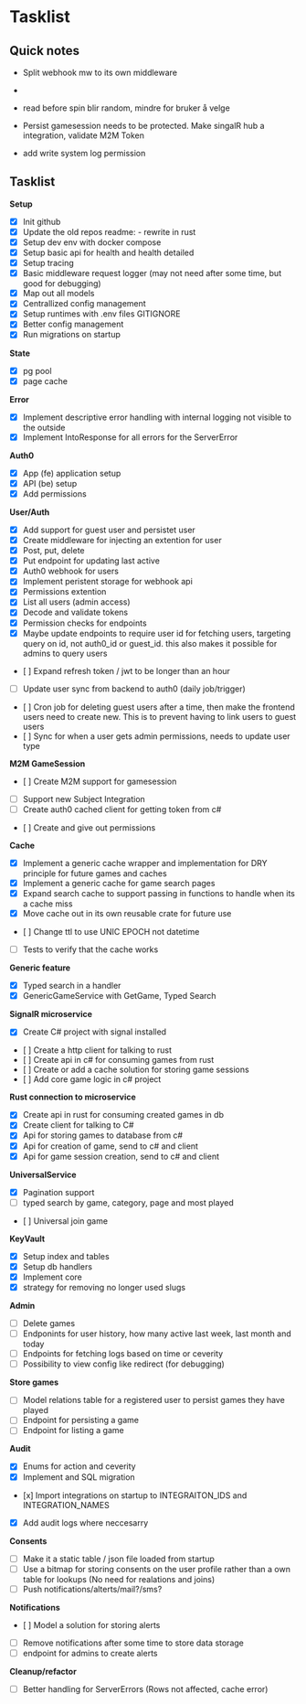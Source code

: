 # Tasklist

## Quick notes

- Split webhook mw to its own middleware
- 

- read before spin blir random, mindre for bruker å velge
- Persist gamesession needs to be protected. Make singalR hub a integration, validate M2M Token
- add write system log permission

## Tasklist

**Setup**
- [x] Init github
- [x] Update the old repos readme: - rewrite in rust
- [x] Setup dev env with docker compose
- [x] Setup basic api for health and health detailed
- [x] Setup tracing
- [x] Basic middleware request logger (may not need after some time, but good for debugging)
- [x] Map out all models
- [x] Centrallized config management
- [x] Setup runtimes with .env files GITIGNORE
- [x] Better config management
- [x] Run migrations on startup

**State**
- [x] pg pool
- [x] page cache

**Error**
- [x] Implement descriptive error handling with internal logging not visible to the outside
- [x] Implement IntoResponse for all errors for the ServerError

**Auth0**
- [x] App (fe) application setup
- [x] API (be) setup
- [x] Add permissions

**User/Auth**
- [x] Add support for guest user and persistet user
- [x] Create middleware for injecting an extention for user
- [x] Post, put, delete
- [x] Put endpoint for updating last active
- [x] Auth0 webhook for users
- [x] Implement peristent storage for webhook api
- [x] Permissions extention
- [x] List all users (admin access)
- [x] Decode and validate tokens
- [x] Permission checks for endpoints
- [x] Maybe update endpoints to require user id for fetching users, targeting query on id, not auth0_id or guest_id. this also makes it possible for admins to query users 
- [ ] Expand refresh token / jwt to be longer than an hour
- [ ] Update user sync from backend to auth0 (daily job/trigger)
- [ ] Cron job for deleting guest users after a time, then make the frontend users need to create new. This is to prevent having to link users to guest users
- [ ] Sync for when a user gets admin permissions, needs to update user type

**M2M GameSession**
- [ ] Create M2M support for gamesession
- [ ] Support new Subject Integration
- [ ] Create auth0 cached client for getting token from c#
- [ ] Create and give out permissions

**Cache**
- [x] Implement a generic cache wrapper and implementation for DRY principle for future games and caches
- [x] Implement a generic cache for game search pages
- [x] Expand search cache to support passing in functions to handle when its a cache miss
- [x] Move cache out in its own reusable crate for future use
- [ ] Change ttl to use UNIC EPOCH not datetime
- [ ] Tests to verify that the cache works

**Generic feature**
- [x] Typed search in a handler
- [x] GenericGameService with GetGame, Typed Search

**SignalR microservice**
- [x] Create C# project with signal installed
- [ ] Create a http client for talking to rust
- [ ] Create api in c# for consuming games from rust
- [ ] Create or add a cache solution for storing game sessions
- [ ] Add core game logic in c# project

**Rust connection to microservice**
- [x] Create api in rust for consuming created games in db
- [x] Create client for talking to C#
- [x] Api for storing games to database from c#
- [x] Api for creation of game, send to c# and client
- [x] Api for game session creation, send to c# and client

**UniversalService**
- [x] Pagination support
- [ ] typed search by game, category, page and most played
- [ ] Universal join game

**KeyVault**
- [x] Setup index and tables
- [x] Setup db handlers
- [x] Implement core
- [x] strategy for removing no longer used slugs

**Admin**
- [ ] Delete games
- [ ] Endponints for user history, how many active last week, last month and today
- [ ] Endpoints for fetching logs based on time or ceverity
- [ ] Possibility to view config like redirect (for debugging)

**Store games**
- [ ] Model relations table for a registered user to persist games they have played
- [ ] Endpoint for persisting a game
- [ ] Endpoint for listing a game

**Audit**
- [x] Enums for action and ceverity
- [x] Implement and SQL migration
- [x] Import integrations on startup to INTEGRAITON_IDS and INTEGRATION_NAMES
- [x] Add audit logs where neccesarry

**Consents**
- [ ] Make it a static table / json file loaded from startup
- [ ] Use a bitmap for storing consents on the user profile rather than a own table for lookups (No need for realations and joins)
- [ ] Push notifications/alterts/mail?/sms?

**Notifications**
- [ ] Model a solution for storing alerts
- [ ] Remove notifications after some time to store data storage
- [ ] endpoint for admins to create alerts

**Cleanup/refactor**
- [ ] Better handling for ServerErrors (Rows not affected, cache error)
